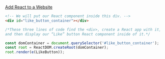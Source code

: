 [Add React to a Website](https://reactjs.org/docs/add-react-to-a-website.html)

```html
<!-- We will put our React component inside this div. -->
<div id="like_button_container"></div>
```

```jsx
/*These three lines of code find the <div>, create a React app with it, 
and then display our “Like” button React component inside of it.*/

const domContainer = document.querySelector('#like_button_container');
const root = ReactDOM.createRoot(domContainer);
root.render(e(LikeButton));
```